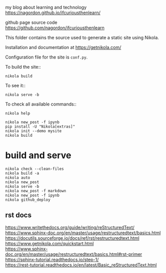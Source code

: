 
my blog about learning and technology
https://nagordon.github.io/ifcuriousthenlearn/  


github page source code  
https://github.com/nagordon/ifcuriousthenlearn  

This folder contains the source used to generate a static site using Nikola.

Installation and documentation at https://getnikola.com/

Configuration file for the site is ``conf.py``.

To build the site::

    nikola build

To see it::

    nikola serve -b

To check all available commands::

    nikola help


```
nikola new_post -f ipynb  
pip install -U "Nikola[extras]"  
nikola init --demo mysite  
nikola build  
```

# build and serve  

```
nikola check --clean-files  
nikola build -a  
nikola auto  
nikola new_post  
nikola serve -b  
nikola new_post -f markdown  
nikola new_post -f ipynb  
nikola github_deploy  
```


## rst docs

https://www.writethedocs.org/guide/writing/reStructuredText/  
https://www.sphinx-doc.org/en/master/usage/restructuredtext/basics.html  
https://docutils.sourceforge.io/docs/ref/rst/restructuredtext.html  
https://www.getnikola.com/quickstart.html  
https://www.sphinx-doc.org/en/master/usage/restructuredtext/basics.html#rst-primer  
https://sphinx-tutorial.readthedocs.io/step-1/  
https://rest-tutorial.readthedocs.io/en/latest/Basic_reStructuredText.html  


